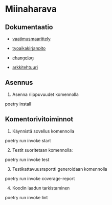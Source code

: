 # Miinaharava

## Dokumentaatio

- [vaatimusmaarittely](https://github.com/justusmarttila/ot-harjoitustyo/blob/master/minesweeper-game/dokumentaatio/vaatimusmaarittely.md)

- [tyoaikakirjanpito](https://github.com/justusmarttila/ot-harjoitustyo/blob/master/minesweeper-game/dokumentaatio/tyoaikakirjanpito.md)

- [changelog](https://github.com/justusmarttila/ot-harjoitustyo/blob/master/minesweeper-game/dokumentaatio/changelog.md)

- [arkkitehtuuri](https://github.com/justusmarttila/ot-harjoitustyo/blob/master/minesweeper-game/dokumentaatio/arkkitehtuuri.md)

## Asennus

1. Asenna riippuvuudet komennolla 

poetry install

## Komentorivitoiminnot

1. Käynnistä sovellus komennolla

poetry run invoke start

2. Testit suoritetaan komennolla:

poetry run invoke test

3. Testikattavuusraportti generoidaan komennolla

poetry run invoke coverage-report

4. Koodin laadun tarkistaminen

poetry run invoke lint
